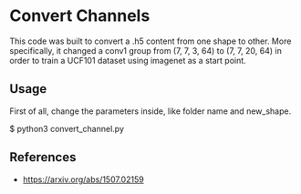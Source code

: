 # Convert Channels

This code was built to convert a .h5 content from one shape to other.
More specifically, it changed a conv1 group from (7, 7, 3, 64) to (7, 7, 20, 64)
in order to train a UCF101 dataset using imagenet as a start point. 

## Usage

First of all, change the parameters inside, like folder name and new_shape.

$ python3 convert_channel.py

## References

* https://arxiv.org/abs/1507.02159


